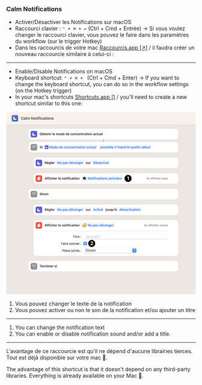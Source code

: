 ### Calm Notifications

- Activer/Désactiver les Notifications sur macOS
- Raccourci clavier : `⌃ + ⌘ + ↩` (Ctrl + Cmd + Entrée) -> Si vous voulez changer le raccourci clavier, vous pouvez le faire dans les paramètres du workflow (sur le trigger Hotkey)
- Dans les raccourcis de votre mac [Raccourcis.app [↗]](https://support.apple.com/fr-fr/guide/shortcuts-mac/apd84c576f8c/mac) / il faudra créer un nouveau raccourcie similaire à celui-ci :

---

- Enable/Disable Notifications on macOS
- Keyboard shortcut: `⌃ + ⌘ + ` (Ctrl + Cmd + Enter) -> If you want to change the keyboard shortcut, you can do so in the workflow settings (on the Hotkey trigger)
- In your mac's shortcuts [Shortcuts.app []](https://support.apple.com/guide/shortcuts-mac/create-a-custom-shortcut-apd84c576f8c/mac) / you'll need to create a new shortcut similar to this one:

<img src="../assets/screen.png" width="600">

1. Vous pouvez changer le texte de la notification
2. Vous pouvez activer ou non le son de la notification et/ou ajouter un titre

---

1. You can change the notification text
2. You can enable or disable notification sound and/or add a title.

---

L'avantage de ce raccourcie est qu'il ne dépend d'aucune librairies tierces. Tout est déjà disponible sur votre mac 💪.

The advantage of this shortcut is that it doesn't depend on any third-party libraries. Everything is already available on your Mac 💪.